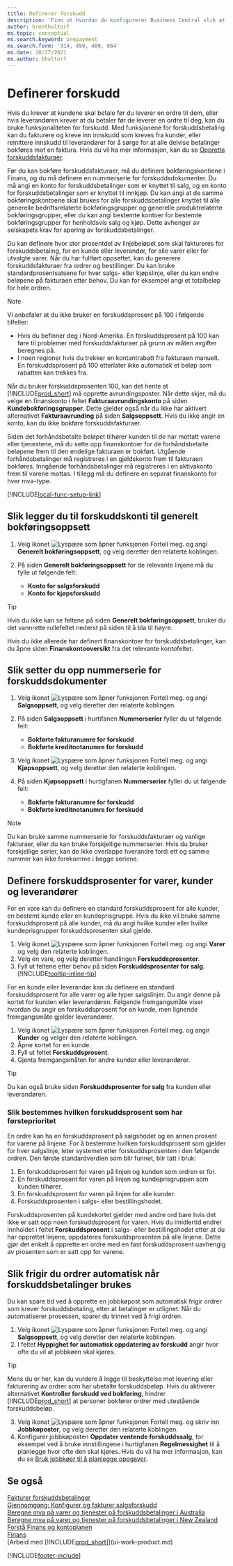 ```yaml
---
title: Definerer forskudd
description: 'Finn ut hvordan du konfigurerer Business Central slik at du kan bruke forskuddsbetalinger til å fakturere og kreve inn innskudd fra kunder, og remittere innskudd til leverandører.'
author: brentholtorf
ms.topic: conceptual
ms.search.keyword: prepayment
ms.search.form: '314, 459, 460, 664'
ms.date: 10/27/2021
ms.author: bholtorf
---
```

# Definerer forskudd

Hvis du krever at kundene skal betale før du leverer en ordre til dem, eller hvis leverandøren krever at du betaler før de leverer en ordre til deg, kan du bruke funksjonaliteten for forskudd. Med funksjonene for forskuddsbetaling kan du fakturere og kreve inn innskudd som kreves fra kunder, eller remittere innskudd til leverandører for å sørge for at alle delvise betalinger bokføres mot en faktura. Hvis du vil ha mer informasjon, kan du se [Opprette forskuddsfakturaer](finance-how-to-create-prepayment-invoices.md).

Før du kan bokføre forskuddsfakturaer, må du definere bokføringskontiene i Finans, og du må definere en nummerserie for forskuddsdokumenter. Du må angi en konto for forskuddsbetalinger som er knyttet til salg, og en konto for forskuddsbetalinger som er knyttet til innkjøp. Du kan angi at de samme bokføringskontoene skal brukes for alle forskuddsbetalinger knyttet til alle generelle bedriftsrelaterte bokføringsgrupper og generelle produktrelaterte bokføringsgrupper, eller du kan angi bestemte kontoer for bestemte bokføringsgrupper for henholdsvis salg og kjøp. Dette avhenger av selskapets krav for sporing av forskuddsbetalinger.  

Du kan definere hvor stor prosentdel av linjebeløpet som skal faktureres for forskuddsbetaling, for en kunde eller leverandør, for alle varer eller for utvalgte varer. Når du har fullført oppsettet, kan du generere forskuddsfakturaer fra ordrer og bestillinger. Du kan bruke standardprosentsatsene for hver salgs- eller kjøpslinje, eller du kan endre beløpene på fakturaen etter behov. Du kan for eksempel angi et totalbeløp for hele ordren.  

> [!NOTE]
> Vi anbefaler at du ikke bruker en forskuddsprosent på 100 i følgende tilfeller:
>
> * Hvis du befinner deg i Nord-Amerika. En forskuddsprosent på 100 kan føre til problemer med forskuddsfakturaer på grunn av måten avgifter beregnes på.
> * I noen regioner hvis du trekker en kontantrabatt fra fakturaen manuelt. En forskuddsprosent på 100 etterlater ikke automatisk et beløp som rabatten kan trekkes fra.
>
> Når du bruker forskuddsprosenten 100, kan det hente at [!INCLUDE[prod_short](includes/prod_short.md)] må opprette avrundingsposter. Når dette skjer, må du velge en finanskonto i feltet **Fakturaavrundingskonto** på siden **Kundebokføringsgrupper**. Dette gjelder også når du ikke har aktivert alternativet **Fakturaavrunding** på siden **Salgsoppsett**. Hvis du ikke angir en konto, kan du ikke bokføre forskuddsfakturaer. 

Siden det forhåndsbetalte beløpet tilhører kunden til de har mottatt varene eller tjenestene, må du sette opp finanskontoer for de forhåndsbetalte beløpene frem til den endelige fakturaen er bokført. Utgående forhåndsbetalinger må registreres i en gjeldskonto frem til fakturaen bokføres. Inngående forhåndsbetalinger må registreres i en aktivakonto frem til varene mottas. I tillegg må du definere en separat finanskonto for hver mva-type.  

[!INCLUDE[local-func-setup-link](includes/local-func-setup-link.md)]

## Slik legger du til forskuddskonti til generelt bokføringsoppsett  

1. Velg ikonet ![Lyspære som åpner funksjonen Fortell meg.](media/ui-search/search_small.png "Fortell hva du vil gjøre") og angi **Generelt bokføringsoppsett**, og velg deretter den relaterte koblingen.
2. På siden **Generelt bokføringsoppsett** for de relevante linjene må du fylle ut følgende felt:  

    * **Konto for salgsforskudd**  
    * **Konto for kjøpsforskudd**  

> [!TIP]
> Hvis du ikke kan se feltene på siden **Generelt bokføringsoppsett**, bruker du det vannrette rullefeltet nederst på siden til å bla til høyre.  

Hvis du ikke allerede har definert finanskontoer for forskuddsbetalinger, kan du åpne siden **Finanskontooversikt** fra det relevante kontofeltet.  

## Slik setter du opp nummerserie for forskuddsdokumenter  

1. Velg ikonet ![Lyspære som åpner funksjonen Fortell meg.](media/ui-search/search_small.png "Fortell hva du vil gjøre") og angi **Salgsoppsett**, og velg deretter den relaterte koblingen.
2. På siden **Salgsoppsett** i hurtifanen **Nummerserier** fyller du ut følgende felt:  

   * **Bokførte fakturanumre for forskudd**
   * **Bokførte kreditnotanumre for forskudd**

3. Velg ikonet ![Lyspære som åpner funksjonen Fortell meg.](media/ui-search/search_small.png "Fortell hva du vil gjøre") og angi **Kjøpsoppsett**, og velg deretter den relaterte koblingen.
4. På siden **Kjøpsoppsett** i hurtigfanen **Nummerserier** fyller du ut følgende felt:

    * **Bokførte fakturanumre for forskudd**
    * **Bokførte kreditnotanumre for forskudd**

> [!NOTE]  
> Du kan bruke samme nummerserie for forskuddsfakturaer og vanlige fakturaer, eller du kan bruke forskjellige nummerserier. Hvis du bruker forskjellige serier, kan de ikke overlappe hverandre fordi ett og samme nummer kan ikke forekomme i begge seriene.  

## Definere forskuddsprosenter for varer, kunder og leverandører

For en vare kan du definere en standard forskuddsprosent for alle kunder, en bestemt kunde eller en kundeprisgruppe. Hvis du ikke vil bruke samme forskuddsprosent på alle kunder, må du angi hvilke kunder eller hvilke kundeprisgrupper forskuddsprosenten skal gjelde.

1. Velg ikonet ![Lyspære som åpner funksjonen Fortell meg.](media/ui-search/search_small.png "Fortell hva du vil gjøre") og angi **Varer** og velg den relaterte koblingen.
2. Velg en vare, og velg deretter handlingen **Forskuddsprosenter**.  
3. Fyll ut feltene etter behov på siden **Forskuddsprosenter for salg**. [!INCLUDE[tooltip-inline-tip](includes/tooltip-inline-tip_md.md)]

For en kunde eller leverandør kan du definere en standard forskuddsprosent for alle varer og alle typer salgslinjer. Du angir denne på kortet for kunden eller leverandøren. Følgende fremgangsmåte viser hvordan du angir en forskuddsprosent for en kunde, men lignende fremgangsmåte gjelder leverandører.  

1. Velg ikonet ![Lyspære som åpner funksjonen Fortell meg.](media/ui-search/search_small.png "Fortell hva du vil gjøre") og angir **Kunder** og velger den relaterte koblingen.
2. Åpne kortet for en kunde.
3. Fyll ut feltet **Forskuddsprosent**.
4. Gjenta fremgangsmåten for andre kunder eller leverandører.  

> [!TIP]
> Du kan også bruke siden **Forskuddsprosenter for salg** fra kunden eller leverandøren.

### Slik bestemmes hvilken forskuddsprosent som har førsteprioritet  

En ordre kan ha en forskuddsprosent på salgshodet og en annen prosent for varene på linjene. For å bestemme hvilken forskuddsprosent som gjelder for hver salgslinje, leter systemet etter forskuddsprosenten i den følgende ordren. Den første standardverdien som blir funnet, blir tatt i bruk:  

1. En forskuddsprosent for varen på linjen og kunden som ordren er for.  
2. En forskuddsprosent for varen på linjen og kundeprisgruppen som kunden tilhører.  
3. En forskuddsprosent for varen på linjen for alle kunder.  
4. Forskuddsprosenten i salgs- eller bestillingshodet.  

Forskuddsprosenten på kundekortet gjelder med andre ord bare hvis det ikke er satt opp noen forskuddsprosent for varen. Hvis du imidlertid endrer innholdet i feltet **Forskuddsprosent** i salgs- eller bestillingshodet etter at du har opprettet linjene, oppdateres forskuddsprosenten på alle linjene. Dette gjør det enkelt å opprette en ordre med en fast forskuddsprosent uavhengig av prosenten som er satt opp for varene.

## Slik frigir du ordrer automatisk når forskuddsbetalinger brukes

Du kan spare tid ved å opprette en jobbkøpost som automatisk frigir ordrer som krever forskuddsbetaling, etter at betalinger er utlignet. Når du automatiserer prosessen, sparer du trinnet ved å frigi ordren.

1. Velg ikonet ![Lyspære som åpner funksjonen Fortell meg.](media/ui-search/search_small.png "Fortell hva du vil gjøre") og angi **Salgsoppsett**, og velg deretter den relaterte koblingen.
2. I feltet **Hyppighet for automatisk oppdatering av forskudd** angir hvor ofte du vil at jobbkøen skal kjøres.

> [!TIP]
> Mens du er her, kan du vurdere å legge til beskyttelse mot levering eller fakturering av ordrer som har ubetalte forskuddsbeløp. Hvis du aktiverer alternativet **Kontroller forskudd ved bokføring**, hindrer [!INCLUDE[prod_short](includes/prod_short.md)] at personer bokfører ordrer med utestående forskuddsbeløp.

3. Velg ikonet ![Lyspære som åpner funksjonen Fortell meg.](media/ui-search/search_small.png "Fortell hva du vil gjøre") og skriv inn **Jobbkøposter**, og velg deretter den relaterte koblingen.
4. Konfigurer jobbkøposten **Oppdater ventende forskuddssalg**, for eksempel ved å bruke innstillingene i hurtigfanen **Regelmessighet** til å planlegge hvor ofte den skal kjøres. Hvis du vil ha mer informasjon, kan du se [Bruk jobbkøer til å planlegge oppgaver](admin-job-queues-schedule-tasks.md).

## Se også  

[Fakturer forskuddsbetalinger](finance-invoice-prepayments.md)  
[Gjennomgang: Konfigurer og fakturer salgsforskudd](walkthrough-setting-up-and-invoicing-sales-prepayments.md)  
[Beregne mva på varer og tjenester på forskuddsbetalinger i Australia](LocalFunctionality/Australia/how-to-calculate-goods-and-services-tax-on-prepayments.md)  
[Beregne mva på varer og tjenester på forskuddsbetalinger i New Zealand](LocalFunctionality/NewZealand/how-to-calculate-goods-and-services-tax-on-prepayments.md)  
[Forstå Finans og kontoplanen](finance-general-ledger.md)  
[Finans](finance.md)  
[Arbeid med [!INCLUDE[prod_short](includes/prod_short.md)]](ui-work-product.md)


[!INCLUDE[footer-include](includes/footer-banner.md)]

